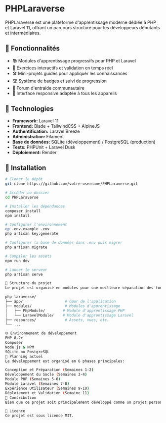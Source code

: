 # PHPLaraverse

PHPLaraverse est une plateforme d'apprentissage moderne dédiée à PHP et Laravel 11, offrant un parcours structuré pour les développeurs débutants et intermédiaires.

## 🌟 Fonctionnalités

- 📚 Modules d'apprentissage progressifs pour PHP et Laravel
- 🧩 Exercices interactifs et validation en temps réel
- 🛠️ Mini-projets guidés pour appliquer les connaissances
- 🏆 Système de badges et suivi de progression
- 💬 Forum d'entraide communautaire
- 📱 Interface responsive adaptée à tous les appareils

## 🔧 Technologies

- **Framework:** Laravel 11
- **Frontend:** Blade + TailwindCSS + AlpineJS
- **Authentification:** Laravel Breeze
- **Administration:** Filament
- **Base de données:** SQLite (développement) / PostgreSQL (production)
- **Tests:** PHPUnit + Laravel Dusk
- **Déploiement:** Render

## 🚀 Installation

```bash
# Cloner le dépôt
git clone https://github.com/votre-username/PHPLaraverse.git

# Accéder au dossier
cd PHPLaraverse

# Installer les dépendances
composer install
npm install

# Configurer l'environnement
cp .env.example .env
php artisan key:generate

# Configurer la base de données dans .env puis migrer
php artisan migrate

# Compiler les assets
npm run dev

# Lancer le serveur
php artisan serve

📂 Structure du projet
Le projet est organisé en modules pour une meilleure séparation des fonctionnalités:

php-laraverse/
├── app/                   # Cœur de l'application
├── modules/               # Modules d'apprentissage
│   ├── PhpModule/        # Module d'apprentissage PHP
│   └── LaravelModule/    # Module d'apprentissage Laravel
├── resources/             # Assets, vues, etc.
└── ...

🌐 Environnement de développement
PHP 8.2+
Composer
Node.js & NPM
SQLite ou PostgreSQL
📝 Planning actuel
Le développement est organisé en 6 phases principales:

Conception et Préparation (Semaines 1-2)
Développement du Socle (Semaines 3-4)
Module PHP (Semaines 5-6)
Module Laravel (Semaines 7-8)
Expérience Utilisateur (Semaines 9-10)
Déploiement et Validation (Semaine 11)
🤝 Contribution
Bien que ce projet soit principalement développé comme un projet personnel, les suggestions et retours sont les bienvenus.

📝 Licence
Ce projet est sous licence MIT.